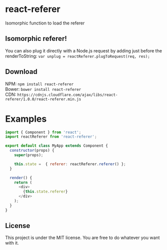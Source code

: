 # react-referer
Isomorphic function to load the referer

## Isomorphic referer!
You can also plug it directly with a Node.js request by adding just before the renderToString: `var unplug = reactReferer.plugToRequest(req, res);`<br />

## Download
NPM: `npm install react-referer`<br />
Bower: `bower install react-referer`<br />
CDN: `https://cdnjs.cloudflare.com/ajax/libs/react-referer/1.0.0/react-referer.min.js`

# Examples

```js
import { Component } from 'react';
import reactReferer from 'react-referer';

export default class MyApp extends Component {
  constructor(props) {
    super(props);

    this.state =  { referer: reactReferer.referer() };
  }

  render() {
    return (
      <div>
        {this.state.referer}
      </div>
    );
  }
}
```

## License
This project is under the MIT license. You are free to do whatever you want with it.
